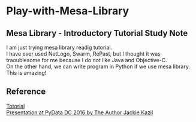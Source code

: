 # Play-with-Mesa-Library

## Mesa Library - Introductory Tutorial Study Note  

I am just trying mesa library readig tutorial.  
I have ever used NetLogo, Swarm, RePast, but I thought it was traoublesome for me because I do not like Java and Objective-C.  
On the other hand, we can write program in Python if we use mesa library. This is amazing!  

## Reference
[Totorial](http://mesa.readthedocs.io/en/latest/tutorials/intro_tutorial.html)  
[Presentation at PyData DC 2016 by The Author Jackie Kazil](https://www.youtube.com/watch?v=bjjoHji8KUQ)
